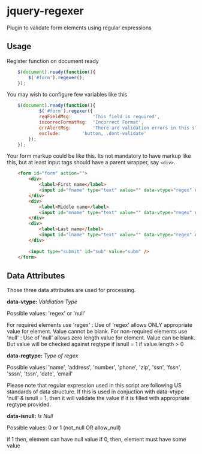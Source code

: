 jquery-regexer
==============

Plugin to validate form elements using regular expressions

## Usage

Register function on document ready

```javascript
	$(document).ready(function(){
		$('#form').regexer();
	});
```

You may wish to configure few variables like this

```javascript
	$(document).ready(function(){
        	$('#form').regexer({
			reqFieldMsg: 		'This field is required',
			incorrecFormatMsg: 	'Incorrect Format',
			errAlertMsg:		'There are validation errors in this step.',
			exclude:		'button, .dont-validate'
		});
	});
```

Your form markup could be like this.
Its not mandatory to have markup like this, but at least input tags should have a parent wrapper, say ```<div>```.

```html
	<form id="form" action="">
		<div>
			<label>First name</label>
			<input id="fname" type="text" value="" data-vtype="regex" data-regtype="name" data-isnull="0" >
		</div>
		<div>
			<label>Middle name</label>
			<input id="mname" type="text" value="" data-vtype="regex" data-regtype="name" data-isnull="0" >
		</div>
		<div>
			<label>Last name</label>
			<input id="lname" type="text" value="" data-vtype="regex" data-regtype="name" data-isnull="0" >
		</div>
			
		<input type="submit" id="sub" value="subm" />
	</form>
```

## Data Attributes

Those three data attributes are used for processing.

**data-vtype:** *Valdiation Type*

Possible values: 'regex' or 'null'

For required elements use 'regex' : Use of 'regex' allows ONLY appropriate value for element. Value cannot be blank.
For non-required elements use 'null' : Use of 'null' allows zero length value for element. Value can be blank.
But value will be checked against regtype if isnull = 1 if value.length > 0

**data-regtype:** *Type of regex*

Possible values: 'name', 'address', 'number', 'phone', 'zip', 'ssn', 'fssn', 'sssn', 'tssn', 'date', 'email'

Please note that regular expression used in this script are following US standards of data structure.
If this is used in conjuction with data-vtype 'null' & isnull = 1, then it will validate the value if
it is filled with appropriate regtype provided.

**data-isnull:** *Is Null*

Possible values: 0 or 1 (not_null OR allow_null)

if 1 then, element can have null value
if 0, then, element must have some value

